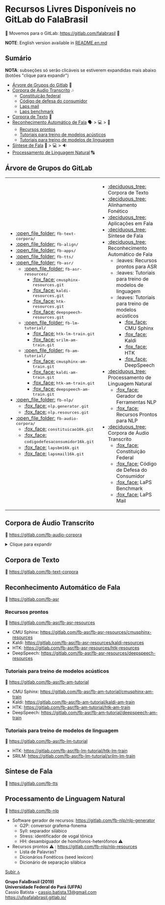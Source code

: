 # Recursos Livres Disponíveis no GitLab do FalaBrasil

:fox_face:
Movemos para o GitLab: https://gitlab.com/falabrasil
:fox_face:

**NOTE**: English version available in [README.en.md](./README.en.md)

## Sumário
**NOTA**: subseções só serão clicáveis se estiverem expandidas mais abaixo (botões "clique para expandir")

- [Árvore de Grupos do Gitlab](#árvore-de-grupos-do-gitLab) :deciduous_tree:
- [Corpora de Áudio Transcrito](#corpora-de-áudio-transcrito) :notes:
    - [Constituição federal](#constituição-federal)
    - [Código de defesa do consumidor](#código-de-defesa-do-consumidor)
    - [Laps mail](#laps-mail)
    - [Laps benchmark](#laps-benchmark)
- [Corpora de Texto](#corpora-de-texto) :book:
- [Reconhecimento Automático de Fala](#reconhecimento-automático-de-fala) :speaking_head: > :computer: > :scroll:
    - [Recursos prontos](#recursos-prontos)
    - [Tutoriais para treino de modelos acústicos](#tutoriais-para-treino-de-modelos-acústicos)
    - [Tutoriais para treino de modelos de linguagem](#tutoriais-para-treino-de-modelos-de-linguagem)
- [Síntese de Fala](#síntese-de-fala) :scroll: > :computer: > :sound:
- [Processamento de Linguagem Natural](#processamento-de-linguagem-natural) :capital_abcd:

## Árvore de Grupos do GitLab
<!--begin=html--> 
<table>
<tbody>
	<td>
		<ul>
			<li> <a href="https://gitlab.com/fb-text-corpora"                  >:open_file_folder:</a> <tt>fb-text-corpora/</tt>  </li>
			<li> <a href="https://gitlab.com/fb-align"                         >:open_file_folder:</a> <tt>fb-align/</tt>         </li>
			<li> <a href="https://gitlab.com/fb-apps"                          >:open_file_folder:</a> <tt>fb-apps/</tt>          </li>
			<li> <a href="https://gitlab.com/fb-tts"                           >:open_file_folder:</a> <tt>fb-tts/</tt>           </li>
			<li> <a href="https://gitlab.com/fb-asr"                           >:open_file_folder:</a> <tt>fb-asr/</tt>
				<ul>
					<li> <a href="https://gitlab.com/fb-asr/fb-asr-resources"  >:open_file_folder:</a> <tt>fb-asr-resources/</tt>  
						<ul>
							<li> <a href="https://gitlab.com/fb-asr/fb-asr-resources/cmusphinx-resources"     >:fox_face:</a> <tt>cmusphinx-resources.git</tt>  </li>
							<li> <a href="https://gitlab.com/fb-asr/fb-asr-resources/kaldi-resources"         >:fox_face:</a> <tt>kaldi-resources.git</tt>      </li>
							<li> <a href="https://gitlab.com/fb-asr/fb-asr-resources/htk-resources"           >:fox_face:</a> <tt>htk-resources.git</tt>        </li>
							<li> <a href="https://gitlab.com/fb-asr/fb-asr-resources/deepspeech-resources"    >:fox_face:</a> <tt>deepspeech-resources.git</tt> </li>
						</ul>
					</li>
					<li> <a href="https://gitlab.com/fb-asr/fb-lm-tutorial"    >:open_file_folder:</a> <tt>fb-lm-tutorial/</tt>    
						<ul>
							<li> <a href="https://gitlab.com/fb-asr/fb-lm-tutorial/htk-am-train"     >:fox_face:</a> <tt>htk-lm-train.git</tt>   </li>
							<li> <a href="https://gitlab.com/fb-asr/fb-lm-tutorial/strilm-am-train"  >:fox_face:</a> <tt>srilm-am-train.git</tt> </li>
						</ul>
					</li>
					<li> <a href="https://gitlab.com/fb-asr/fb-am-tutorial"    >:open_file_folder:</a> <tt>fb-am-tutorial/</tt>    
						<ul>
							<li> <a href="https://gitlab.com/fb-asr/fb-am-tutorial/cmusphinx-am-train"     >:fox_face:</a> <tt>cmusphinx-am-train.git</tt>  </li>
							<li> <a href="https://gitlab.com/fb-asr/fb-am-tutorial/kaldi-am-train"         >:fox_face:</a> <tt>kaldi-am-train.git</tt>      </li>
							<li> <a href="https://gitlab.com/fb-asr/fb-am-tutorial/htk-am-train"           >:fox_face:</a> <tt>htk-am-train.git</tt>        </li>
							<li> <a href="https://gitlab.com/fb-asr/fb-am-tutorial/deepspeech-am-train"    >:fox_face:</a> <tt>deepspeech-am-train.git</tt> </li>
						</ul>
					</li>
				</ul>
			</li>
			<li> <a href="https://gitlab.com/fb-nlp"                           >:open_file_folder:</a> <tt>fb-nlp/</tt>            
				<ul>
					<li> <a href="https://gitlab.com/fb-nlp/nlp-generator"           >:fox_face:</a> <tt>nlp.generator.git</tt>                          </li>
					<li> <a href="https://gitlab.com/fb-nlp/nlp-resources"           >:fox_face:</a> <tt>nlp.resources.git</tt>                          </li>
				</ul>
			</li>
			<li> <a href="https://gitlab.com/fb-audio-corpora"                 >:open_file_folder:</a> <tt>fb-audio-corpora/</tt>  
				<ul>
					<li> <a href="https://gitlab.com/fb-audio-corpora/constituicao16k"           >:fox_face:</a> <tt>constituicao16k.git</tt>            </li>
					<li> <a href="https://gitlab.com/fb-audio-corpora/codigodefesaconsumidor16k" >:fox_face:</a> <tt>codigodefesaconsumidor16k.git</tt>  </li>
					<li> <a href="https://gitlab.com/fb-audio-corpora/lapsbm16k"                 >:fox_face:</a> <tt>lapsbm16k.git</tt>                  </li>
					<li> <a href="https://gitlab.com/fb-audio-corpora/lapsmail16k"               >:fox_face:</a> <tt>lapsmail16k.git</tt>                </li>
				</ul>
			</li>
		</ul>
	</td>
	<td>
		<ul>
			<li> <a href="https://gitlab.com/fb-text-corpora"  >:deciduous_tree:</a>  Corpora de Texto                              </li>
			<li> <a href="https://gitlab.com/fb-align"         >:deciduous_tree:</a>  Alinhamento Fonético                          </li>
			<li> <a href="https://gitlab.com/fb-apps"          >:deciduous_tree:</a>  Aplicações em Fala                            </li>
			<li> <a href="https://gitlab.com/fb-tts"           >:deciduous_tree:</a>  Síntese de Fala                               </li>
			<li> <a href="https://gitlab.com/fb-asr"           >:deciduous_tree:</a>  Reconhecimento Automático de Fala
				<ul>
					<li> :leaves:                                                     Recursos prontos para ASR                     </li>
					<li> :leaves:                                                     Tutoriais para treino de modelos de linguagem </li>
					<li> :leaves:                                                     Tutoriais para treino de modelos acústicos    
						<ul>
							<li> <a href="https://gitlab.com/fb-asr/fb-am-tutorial/cmusphinx-am-train"     >:fox_face:</a> CMU Sphinx                </li>
							<li> <a href="https://gitlab.com/fb-asr/fb-am-tutorial/kaldi-am-train"         >:fox_face:</a> Kaldi                     </li>
							<li> <a href="https://gitlab.com/fb-asr/fb-am-tutorial/htk-am-train"           >:fox_face:</a> HTK                       </li>
							<li> <a href="https://gitlab.com/fb-asr/fb-am-tutorial/deepspeech-am-train"    >:fox_face:</a> DeepSpeech                </li>
						</ul>
					</li>
				</ul>
			</li>
			<li> <a href="https://gitlab.com/fb-nlp"          >:deciduous_tree:</a> Processamento de Linguagem Natural              
				<ul>
					<li> <a href="https://gitlab.com/fb-nlp/nlp-generator"           >:fox_face:</a> Gerador de Ferramentas NLP                   </li>
					<li> <a href="https://gitlab.com/fb-nlp/nlp-resources"           >:fox_face:</a> Recursos Prontos para NLP                    </li>
				</ul>
			</li>
			<li> <a href="https://gitlab.com/fb-audio-corpora">:deciduous_tree:</a> Corpora de Áudio Transcrito                     
				<ul>
					<li> <a href="https://gitlab.com/fb-audio-corpora/constituicao16k"           >:fox_face:</a> Constituição Federal                 </li>
					<li> <a href="https://gitlab.com/fb-audio-corpora/codigodefesaconsumidor16k" >:fox_face:</a> Código de Defesa do Consumidor       </li>
					<li> <a href="https://gitlab.com/fb-audio-corpora/lapsbm16k"                 >:fox_face:</a> LaPS Benchmark                       </li>
					<li> <a href="https://gitlab.com/fb-audio-corpora/lapsmail16k"               >:fox_face:</a> LaPS Mail                            </li>
				</ul>
			</li>
		</ul>
	</td>
</tbody>
</table>
<!--end=html-->  

## Corpora de Áudio Transcrito
:link: https://gitlab.com/fb-audio-corpora

<details>
<summary>Clique para expandir</summary>

### Constituição federal
:link: https://gitlab.com/fb-audio-corpora/constituicao16k

> Corpus de voz da Constituição Federal. Os arquivos de áudio foram reamostrados
para 16.000 Hz com 16 bits. Em seguida, os arquivos foram segmentados em
arquivos menores, com aproximadamente 30 segundos de duração cada, e por fim
transcritos. Atualmente, o corpus é composto por um único locutor do sexo
masculino.  Os arquivos totalizam aproximadamente 9 horas de áudio. O ambiente
de gravação utilizado é bastante controlado.

### Código de defesa do consumidor
:link: https://gitlab.com/fb-audio-corpora/codigodefesaconsumidor16k

### Laps mail
:link: https://gitlab.com/fb-audio-corpora/lapsmail16k

> Corpus de voz que representa o contexto de uma aplicação de correio 
eletrônico, utilizado para a avaliação de sistemas LVCSR para tarefas de comando
e controle. Atualmente, composto por 86 sentenças (43 comando e 43 nomes
próprios) gravados por 25 voluntários (21 homens e 4 mulheres), o que
corresponde a 84 minutos minutos de áudio com um vocabulário de 95 palavras. As
gravações foram realizadas com um microfone de alta qualidade (Shure PG30) em um
ambiente de gravação não controlado.

### Laps benchmark
:link: https://gitlab.com/fb-audio-corpora/lapsbm16k

> Corpus de voz utilizado para avaliação de desempenho de sistemas LVCSR.
Atualmente composto por 700 frases, o corpus possui 35 locutores com 20 frases
cada, sendo 25 homens e 10 mulheres, o que corresponde a aproximadamente 54
minutos de áudio. Este corpus será expandido de forma a ter 50 locutores com a
mesma distribuição, totalizando 1.000 frases. Todas as gravações foram
realizadas em computadores utilizando microfones comuns. A taxa de amostragem
utilizada foi de 16.000 Hz e cada amostra foi representada com 16 bits. O
ambiente não foi controlado, existindo a presença de ruído nas gravações, com
isso busca-se caracterizar ambientes onde software de reconhecimento de voz são
utilizados.
</details>

## Corpora de Texto
:link: https://gitlab.com/fb-text-corpora

## Reconhecimento Automático de Fala
:link: https://gitlab.com/fb-asr

### Recursos prontos
:link: https://gitlab.com/fb-asr/fb-asr-resources
- CMU Sphinx: https://gitlab.com/fb-asr/fb-asr-resources/cmusphinx-resources
- Kaldi:      https://gitlab.com/fb-asr/fb-asr-resources/kaldi-resources
- HTK:        https://gitlab.com/fb-asr/fb-asr-resources/htk-resources
- DeepSpeech: https://gitlab.com/fb-asr/fb-asr-resources/deepspeech-resources

### Tutoriais para treino de modelos acústicos
:link: https://gitlab.com/fb-asr/fb-am-tutorial
- CMU Sphinx: https://gitlab.com/fb-asr/fb-am-tutorial/cmusphinx-am-train
- Kaldi:      https://gitlab.com/fb-asr/fb-am-tutorial/kaldi-am-train
- HTK:        https://gitlab.com/fb-asr/fb-am-tutorial/htk-am-train
- DeepSpeech: https://gitlab.com/fb-asr/fb-am-tutorial/deepspeech-am-train

### Tutoriais para treino de modelos de linguagem
:link: https://gitlab.com/fb-asr/fb-lm-tutorial
- HTK:   https://gitlab.com/fb-asr/fb-lm-tutorial/htk-lm-train
- SRILM: https://gitlab.com/fb-asr/fb-lm-tutorial/srilm-lm-train

## Síntese de Fala
:link: https://gitlab.com/fb-tts

## Processamento de Linguagem Natural
:link: https://gitlab.com/fb-nlp
- Software gerador de recursos: https://gitlab.com/fb-nlp/nlp-generator
    - G2P: conversor grafema-fonema
    - Syll: separador silábico
    - Stress: identificador de vogal tônica
    - HH: desambiguador de homófonos-heterófonos :warning:
- Recursos prontos :warning: : https://gitlab.com/fb-nlp/nlp-resources
    - Lista de Palavras?
    - Dicionários Fonéticos (seed lexicon)
    - Dicionário de separação silábica

[Subir :top:](#recursos-livres-disponíveis-no-gitlab-do-falabrasil)

__Grupo FalaBrasil (2019)__    
__Universidade Federal do Pará (UFPA)__    
Cassio Batista - cassio.batista.13@gmail.com    
https://ufpafalabrasil.gitlab.io/
